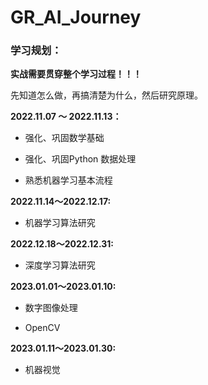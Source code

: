 # GR_AI_Journey
### 学习规划：

**实战需要贯穿整个学习过程！！！**

先知道怎么做，再搞清楚为什么，然后研究原理。



**2022.11.07 ～ 2022.11.13：**

* 强化、巩固数学基础

* 强化、巩固Python 数据处理

* 熟悉机器学习基本流程



**2022.11.14～2022.12.17:**

* 机器学习算法研究

  

**2022.12.18～2022.12.31:**

- 深度学习算法研究



**2023.01.01～2023.01.10:**

- 数字图像处理

- OpenCV

  

**2023.01.11～2023.01.30:**

- 机器视觉











